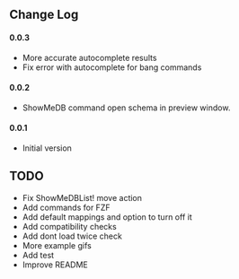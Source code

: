 ## Change Log

#### 0.0.3
- More accurate autocomplete results
- Fix error with autocomplete for bang commands

#### 0.0.2
- ShowMeDB command open schema in preview window.

#### 0.0.1
- Initial version

## TODO
- Fix ShowMeDBList! move action
- Add commands for FZF
- Add default mappings and option to turn off it
- Add compatibility checks
- Add dont load twice check
- More example gifs
- Add test
- Improve README
